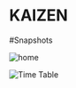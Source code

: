 # KAIZEN

#Snapshots

![home](https://user-images.githubusercontent.com/77490864/132987331-27da3912-9169-47f0-a8c2-ba19444c4efe.jpeg)

![Time Table](https://user-images.githubusercontent.com/77490864/132987026-c536d064-ae8b-4544-a11a-955228eb5d57.jpeg)
